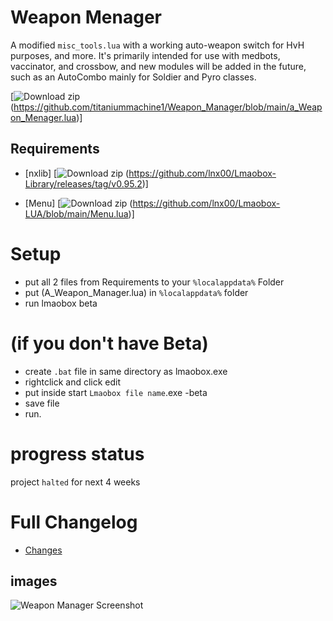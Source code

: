 # Weapon Menager
A modified `misc_tools.lua` with a working auto-weapon switch for HvH purposes, and more. It's primarily intended for use with medbots, vaccinator, and crossbow, and new modules will be added in the future, such as an AutoCombo mainly for Soldier and Pyro classes.

[![Download zip](https://custom-icon-badges.herokuapp.com/badge/-Download-blue?style=for-the-badge&logo=download&logoColor=white "Download lua")
(https://github.com/titaniummachine1/Weapon_Manager/blob/main/a_Weapon_Menager.lua)]

## Requirements
- [nxlib]
[![Download zip](https://custom-icon-badges.herokuapp.com/badge/-Download-blue?style=for-the-badge&logo=download&logoColor=white "Download lua")
(https://github.com/lnx00/Lmaobox-Library/releases/tag/v0.95.2)]

- [Menu]
[![Download zip](https://custom-icon-badges.herokuapp.com/badge/-Download-blue?style=for-the-badge&logo=download&logoColor=white "Download lua")
(https://github.com/lnx00/Lmaobox-LUA/blob/main/Menu.lua)]

# Setup
- put all 2 files from Requirements to your `%localappdata%` Folder
- put (A_Weapon_Manager.lua) in `%localappdata%` folder
- run lmaobox beta

# (if you don't have Beta)
- create `.bat` file in same directory as lmaobox.exe
- rightclick and click edit
- put inside start `Lmaobox file name`.exe -beta
- save file
- run.

# progress status

project `halted` for next 4 weeks

# Full Changelog
- [Changes](https://github.com/titaniummachine1/Weapon_Manager/compare/v2.0.0-stable...v2.1.0-unstable-beta)

## images

![Weapon Manager Screenshot](https://i.imgur.com/bVMorQp.png)








